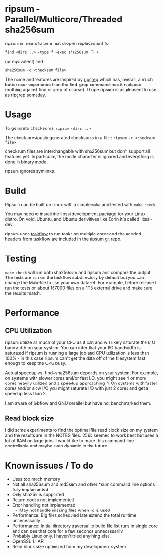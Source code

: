 # ripsum - Parallel/Multicore/Threaded sha256sum
ripsum is meant to be a fast drop-in replacement for
```
find <dirs...> -type f -exec sha256sum {} +
```
(or equivalent) and

```
sha256sum -c <checksum file>
```

The name and features are inspired by 
[ripgrep](https://github.com/BurntSushi/ripgrep)
which has, overall, a much better user experience
than the find-grep commandlines it replaces (nothing
against find or grep of course). I hope ripsum
is as pleasent to use as ripgrep someday. 

# Usage
To generate checksums: `ripsum <dirs...>`

The check previously generated checksums in a file:: `ripsum -c <checksum file>`

checksum files are interchangable with sha256sum but don't support all features yet. In 
particular, the mode character is ignored and everything is done in binary mode. 

ripsum ignores symlinks.

# Build

Ripsum can be built on Linux with a simple `make` and tested with
`make check`. 

You may need to install the libssl development package for your Linux 
distro. On void, Ubuntu, and Ubuntu derivitives like Zorin
it's called libssl-dev. 

ripsum uses [taskflow](https://taskflow.github.io) to run tasks on multiple cores and the needed
headers from taskflow are included in the ripsum git repo. 

# Testing

`make check` will run both sha256sum and ripsum and compare the output. 
The tests are run on the taskflow subdirectory by default but you can
change the Makefile to use your own dataset. For example,
before release I run the tests on about 167000 files on 
a 1TB external drive and make sure the results match. 

# Performance

## CPU Utilization
ripsum utilize as much of your CPU as it can and will likely saturate the I/ O 
bandwidth on your system. You can infer that your I/O bandwidth is saturated if 
ripsum is running a large job and CPU utilization is less than 100% - in this case
ripsum can't get the data off of the filesystem fast enough to keep the CPU busy.

Actual speedup vs. find+sha256sum depends on your system. For example, on systems with slower cores 
and/or fast I/O, you might see 4 or more cores heavily utilized and a speedup approaching 
4.  On systems with faster cores and/or slow I/O you might saturate I/O with just 2 cores
and get a speedup less than 2. 

I am aware of jobflow and GNU parallel but have not benchmarked them. 

## Read block size

I did some experiments to find the optimal file read block size on my system and
the results are in the NOTES files. 256k seemed to work best but uses a lot of RAM on
large jobs. I would like to make this command-line controllable and maybe even dynamic 
in the future.

# Known issues / To do
- Uses too much memory
- Not all sha256sum and md5sum and other *sum command line options fully implemented
- Only sha256 is supported
- Return codes not implemented
- Error handling not implemented
	- May not handle missing files when -c is used
- Performance: Big files scheduled late extend the total runtime unnecessarily
- Performance: Initial directory traversal to build file list runs in single core and can peg that core for a few seconds unnecessarily
- Probably Linux only.  I haven't tried anything else.
- OpenSSL 1.1 API
- Read block size optimized form my development system





